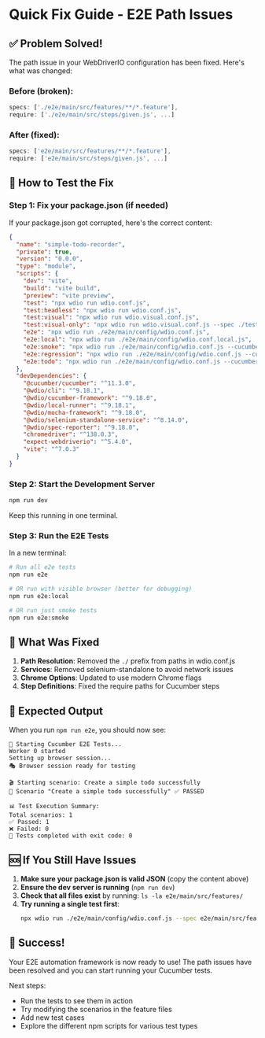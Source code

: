 # Quick Fix Guide - E2E Path Issues

## ✅ Problem Solved!

The path issue in your WebDriverIO configuration has been fixed. Here's what was changed:

### Before (broken):

```javascript
specs: ['./e2e/main/src/features/**/*.feature'],
require: ['./e2e/main/src/steps/given.js', ...]
```

### After (fixed):

```javascript
specs: ['e2e/main/src/features/**/*.feature'],
require: ['e2e/main/src/steps/given.js', ...]
```

## 🚀 How to Test the Fix

### Step 1: Fix your package.json (if needed)

If your package.json got corrupted, here's the correct content:

```json
{
  "name": "simple-todo-recorder",
  "private": true,
  "version": "0.0.0",
  "type": "module",
  "scripts": {
    "dev": "vite",
    "build": "vite build",
    "preview": "vite preview",
    "test": "npx wdio run wdio.conf.js",
    "test:headless": "npx wdio run wdio.conf.js",
    "test:visual": "npx wdio run wdio.visual.conf.js",
    "test:visual-only": "npx wdio run wdio.visual.conf.js --spec ./test/specs/todo.visual.spec.js",
    "e2e": "npx wdio run ./e2e/main/config/wdio.conf.js",
    "e2e:local": "npx wdio run ./e2e/main/config/wdio.conf.local.js",
    "e2e:smoke": "npx wdio run ./e2e/main/config/wdio.conf.js --cucumberOpts.tagExpression='@smoke'",
    "e2e:regression": "npx wdio run ./e2e/main/config/wdio.conf.js --cucumberOpts.tagExpression='@regression'",
    "e2e:todo": "npx wdio run ./e2e/main/config/wdio.conf.js --cucumberOpts.tagExpression='@TodoModule'"
  },
  "devDependencies": {
    "@cucumber/cucumber": "^11.3.0",
    "@wdio/cli": "^9.18.1",
    "@wdio/cucumber-framework": "^9.18.0",
    "@wdio/local-runner": "^9.18.1",
    "@wdio/mocha-framework": "^9.18.0",
    "@wdio/selenium-standalone-service": "^8.14.0",
    "@wdio/spec-reporter": "^9.18.0",
    "chromedriver": "^138.0.3",
    "expect-webdriverio": "^5.4.0",
    "vite": "^7.0.3"
  }
}
```

### Step 2: Start the Development Server

```bash
npm run dev
```

Keep this running in one terminal.

### Step 3: Run the E2E Tests

In a new terminal:

```bash
# Run all e2e tests
npm run e2e

# OR run with visible browser (better for debugging)
npm run e2e:local

# OR run just smoke tests
npm run e2e:smoke
```

## 🐛 What Was Fixed

1. **Path Resolution**: Removed the `./` prefix from paths in wdio.conf.js
2. **Services**: Removed selenium-standalone to avoid network issues
3. **Chrome Options**: Updated to use modern Chrome flags
4. **Step Definitions**: Fixed the require paths for Cucumber steps

## 🎯 Expected Output

When you run `npm run e2e`, you should now see:

```
🚀 Starting Cucumber E2E Tests...
Worker 0 started
Setting up browser session...
🎭 Browser session ready for testing

🎬 Starting scenario: Create a simple todo successfully
🏁 Scenario "Create a simple todo successfully" ✅ PASSED

📊 Test Execution Summary:
Total scenarios: 1
✅ Passed: 1
❌ Failed: 0
🏁 Tests completed with exit code: 0
```

## 🆘 If You Still Have Issues

1. **Make sure your package.json is valid JSON** (copy the content above)
2. **Ensure the dev server is running** (`npm run dev`)
3. **Check that all files exist** by running: `ls -la e2e/main/src/features/`
4. **Try running a single test first**:
   ```bash
   npx wdio run ./e2e/main/config/wdio.conf.js --spec e2e/main/src/features/todo-creation.feature
   ```

## 🎉 Success!

Your E2E automation framework is now ready to use! The path issues have been resolved and you can start running your Cucumber tests.

Next steps:

- Run the tests to see them in action
- Try modifying the scenarios in the feature files
- Add new test cases
- Explore the different npm scripts for various test types
